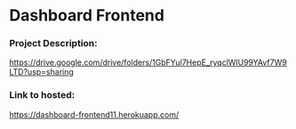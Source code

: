 # Dashboard Frontend

### Project Description:
https://drive.google.com/drive/folders/1GbFYul7HepE_ryqclWlU99YAvf7W9LTD?usp=sharing
### Link to hosted: 
https://dashboard-frontend11.herokuapp.com/ 

